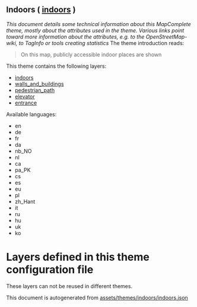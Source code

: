 [//]: # (WARNING: this file is automatically generated. Please find the sources at the bottom and edit those sources)

## Indoors ( [indoors](https://mapcomplete.org/indoors) )
_This document details some technical information about this MapComplete theme, mostly about the attributes used in the theme. Various links point toward more information about the attributes, e.g. to the OpenStreetMap-wiki, to TagInfo or tools creating statistics_
The theme introduction reads:

> On this map, publicly accessible indoor places are shown

This theme contains the following layers:

 - [indoors](../Layers/indoors.md)
 - [walls_and_buildings](../Layers/walls_and_buildings.md)
 - [pedestrian_path](../Layers/pedestrian_path.md)
 - [elevator](../Layers/elevator.md)
 - [entrance](../Layers/entrance.md)

Available languages:

 - en
 - de
 - fr
 - da
 - nb_NO
 - nl
 - ca
 - pa_PK
 - cs
 - es
 - eu
 - pl
 - zh_Hant
 - it
 - ru
 - hu
 - uk
 - ko

# Layers defined in this theme configuration file
These layers can not be reused in different themes.


This document is autogenerated from [assets/themes/indoors/indoors.json](https://source.mapcomplete.org/MapComplete/MapComplete/src/branch/develop/assets/themes/indoors/indoors.json)
